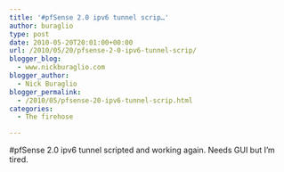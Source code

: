 ```yaml
---
title: '#pfSense 2.0 ipv6 tunnel scrip…'
author: buraglio
type: post
date: 2010-05-20T20:01:00+00:00
url: /2010/05/20/pfsense-2-0-ipv6-tunnel-scrip/
blogger_blog:
  - www.nickburaglio.com
blogger_author:
  - Nick Buraglio
blogger_permalink:
  - /2010/05/pfsense-20-ipv6-tunnel-scrip.html
categories:
  - The firehose

---
```

#pfSense 2.0 ipv6 tunnel scripted and working again. Needs GUI but I&#8217;m tired.
